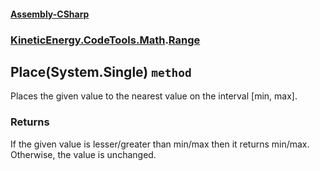 #### [Assembly-CSharp](./Assembly-CSharp.md 'Assembly-CSharp')
### [KineticEnergy.CodeTools.Math](./Assembly-CSharp.md#KineticEnergy-CodeTools-Math 'KineticEnergy.CodeTools.Math').[Range](./KineticEnergy-CodeTools-Math-Range.md 'KineticEnergy.CodeTools.Math.Range')
## Place(System.Single) `method`
Places the given value to the nearest value on the interval [min, max].
### Returns
If the given value is lesser/greater than min/max then it returns min/max. Otherwise, the value is unchanged.
